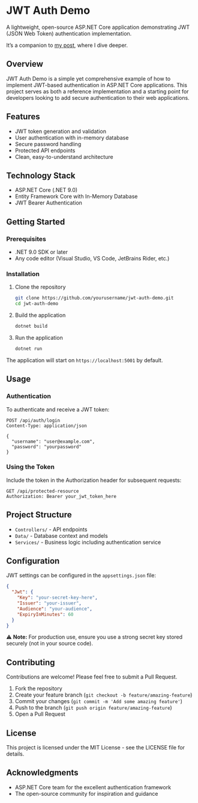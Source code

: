 # JWT Auth Demo

A lightweight, open-source ASP.NET Core application demonstrating JWT (JSON Web Token) authentication implementation.

It’s a companion to [my post](https://ronnydelgado.com/), where I dive deeper.

## Overview

JWT Auth Demo is a simple yet comprehensive example of how to implement JWT-based authentication in ASP.NET Core applications. This project serves as both a reference implementation and a starting point for developers looking to add secure authentication to their web applications.

## Features

- JWT token generation and validation
- User authentication with in-memory database
- Secure password handling
- Protected API endpoints
- Clean, easy-to-understand architecture

## Technology Stack

- ASP.NET Core (.NET 9.0)
- Entity Framework Core with In-Memory Database
- JWT Bearer Authentication

## Getting Started

### Prerequisites

- .NET 9.0 SDK or later
- Any code editor (Visual Studio, VS Code, JetBrains Rider, etc.)

### Installation

1. Clone the repository
   ```bash
   git clone https://github.com/yourusername/jwt-auth-demo.git
   cd jwt-auth-demo
   ```

2. Build the application
   ```bash
   dotnet build
   ```

3. Run the application
   ```bash
   dotnet run
   ```

The application will start on `https://localhost:5001` by default.

## Usage

### Authentication

To authenticate and receive a JWT token:

```http
POST /api/auth/login
Content-Type: application/json

{
  "username": "user@example.com",
  "password": "yourpassword"
}
```

### Using the Token

Include the token in the Authorization header for subsequent requests:

```http
GET /api/protected-resource
Authorization: Bearer your_jwt_token_here
```

## Project Structure

- `Controllers/` - API endpoints
- `Data/` - Database context and models
- `Services/` - Business logic including authentication service

## Configuration

JWT settings can be configured in the `appsettings.json` file:

```json
{
  "Jwt": {
    "Key": "your-secret-key-here",
    "Issuer": "your-issuer",
    "Audience": "your-audience",
    "ExpiryInMinutes": 60
  }
}
```

⚠️ **Note:** For production use, ensure you use a strong secret key stored securely (not in your source code).

## Contributing

Contributions are welcome! Please feel free to submit a Pull Request.

1. Fork the repository
2. Create your feature branch (`git checkout -b feature/amazing-feature`)
3. Commit your changes (`git commit -m 'Add some amazing feature'`)
4. Push to the branch (`git push origin feature/amazing-feature`)
5. Open a Pull Request

## License

This project is licensed under the MIT License - see the LICENSE file for details.

## Acknowledgments

- ASP.NET Core team for the excellent authentication framework
- The open-source community for inspiration and guidance